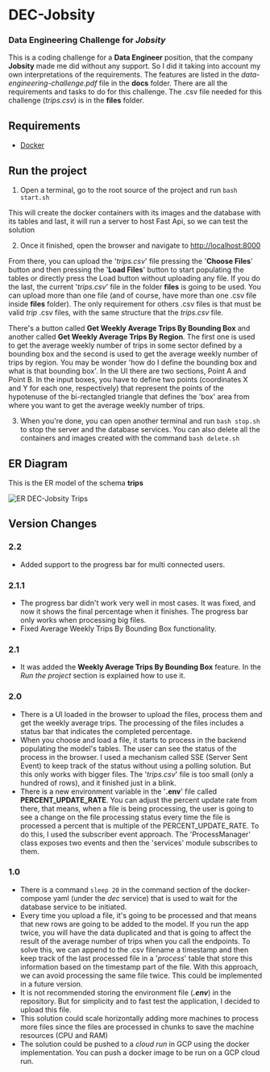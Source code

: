 # DEC-Jobsity
### Data Engineering Challenge for _Jobsity_

This is a coding challenge for a **Data Engineer** position, that the company **Jobsity** made me did 
without any support. So I did it taking into account my own interpretations of the requirements. The features 
are listed in the _data-engineering-challenge.pdf_ file in the **docs** folder. There are all the requirements and
tasks to do for this challenge. The .csv file needed for this challenge (_trips.csv_) is in the **files** folder.

## Requirements
  -  [Docker](https://www.docker.com/products/docker-desktop)

## Run the project

1. Open a terminal, go to the root source of the project and run `bash start.sh`

  This will create the docker containers with its images and the database with its tables and last, 
  it will run a server to host Fast Api, so we can test the solution

2. Once it finished, open the browser and navigate to [http://localhost:8000](http://localhost:8000)

From there, you can upload the '_trips.csv_' file pressing the '**Choose Files**' button and then pressing the '**Load Files**' button 
to start populating the tables or directly press the Load button without uploading any file. 
If you do the last, the current '_trips.csv_' file in the folder **files** is going to be used. 
You can upload more than one file (and of course, have more than one .csv file inside **files** folder). 
The only requirement for others .csv files is that must be valid _trip_ .csv files, with the same structure
that the _trips.csv_ file.

There's a button called **Get Weekly Average Trips By Bounding Box** and another called **Get Weekly Average Trips By Region**. 
The first one is used to get the average weekly number of trips in some sector defined by a bounding box and the second is used 
to get the average weekly number of trips by region. You may be wonder 'how do I define the bounding box and what is that bounding box'.
In the UI there are two sections, Point A and Point B. In the input boxes, you have to define two points 
(coordinates X and Y for each one, respectively) that represent the points of the hypotenuse of the bi-rectangled triangle that
defines the 'box' area from where you want to get the average weekly number of trips.

3. When you're done, you can open another terminal and run `bash stop.sh` to stop the server and the database services. 
You can also delete all the containers and images created with the command `bash delete.sh`

## ER Diagram

This is the ER model of the schema **trips**

![ER DEC-Jobsity Trips](https://user-images.githubusercontent.com/29830077/157293926-6eb0af1c-acab-4f79-8936-e03065d560b5.png)

## Version Changes

### 2.2
* Added support to the progress bar for multi connected users.

### 2.1.1
* The progress bar didn't work very well in most cases. It was fixed, and now it shows the final 
percentage when it finishes. The progress bar only works when processing big files.
* Fixed Average Weekly Trips By Bounding Box functionality.

### 2.1
* It was added the **Weekly Average Trips By Bounding Box** feature. In the _Run the project_ section is
explained how to use it.

### 2.0
* There is a UI loaded in the browser to upload the files, process them and get the weekly average trips. The processing
of the files includes a status bar that indicates the completed percentage. 
* When you choose and load a file, it starts to process in the backend populating the model's tables. The user can see the status of the process in the browser. 
I used a mechanism called SSE (Server Sent Event) to keep track of the status without using a polling solution. But this only works with bigger files. The '_trips.csv_' file
is too small (only a hundred of rows), and it finished just in a blink. 
* There is a new environment variable in the '**.env**' file called **PERCENT_UPDATE_RATE**. You can adjust the percent update rate from there, that means, when a file is
being processing, the user is going to see a change on the file processing status every time the file is processed a percent that is multiple of the PERCENT_UPDATE_RATE. 
To do this, I used the subscriber event approach. The 'ProcessManager' class exposes two events and then the 'services' module subscribes to them.

### 1.0
* There is a command `sleep 20` in the command section of the docker-compose yaml (under the _dec_ service) that is used to wait for the database
service to be initiated.
* Every time you upload a file, it's going to be processed and that means that new rows are going to be added to the model. 
If you run the app twice, you will have the data duplicated and that is going to affect the result of the average number of trips when you call 
the endpoints. To solve this, we can append to the .csv filename a timestamp and then keep track of the last processed file in a '_process_' 
table that store this information based on the timestamp part of the file. With this approach, we can avoid processing the same file twice.
This could be implemented in a future version.
* It is not recommended storing the environment file (**_.env_**) in the repository. But for simplicity and to 
fast test the application, I decided to upload this file.
* This solution could scale horizontally adding more machines to process more files since the files are processed 
in chunks to save the machine resources (CPU and RAM)
* The solution could be pushed to a _cloud run_ in GCP using the docker implementation. You can push a docker image to be
run on a GCP cloud run.
